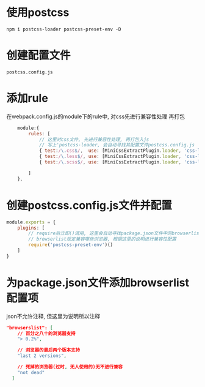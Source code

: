 # 使用postcss
```
npm i postcss-loader postcss-preset-env -D
```

# 创建配置文件
```
postcss.config.js
```

# 添加rule
在webpack.config.js的module下的rule中, 对css先进行兼容性处理
再打包

```js
    module:{
        rules: [
            // 这里对css文件, 先进行兼容性处理, 再打包入js
            // 写上'postcss-loader, 会自动寻找其配置文件postcss.config.js
            { test:/\.css$/,  use: [MiniCssExtractPlugin.loader, 'css-loader', 'postcss-loader'] },
            { test:/\.less$/, use: [MiniCssExtractPlugin.loader, 'css-loader', 'less-loader'] },
            { test:/\.scss$/, use: [MiniCssExtractPlugin.loader, 'css-loader', 'sass-loader'] },

        ]
    },
```

# 创建postcss.config.js文件并配置
```js
module.exports = {
    plugins: [
        // require后立即()调用, 这里会自动寻找package.json文件中的browserlist
        // browserlist规定兼容哪些浏览器, 根据这里的说明进行兼容性配置
        require('postcss-preset-env')()
    ]
}
```

# 为package.json文件添加browserlist配置项
json不允许注释, 但这里为说明所以注释
```json
"browserslist": [
    // 百分之八十的浏览器支持
    "> 0.2%",

    // 浏览器的最后两个版本支持
    "last 2 versions",

    // 死掉的浏览器(过时, 无人使用的)无不进行兼容
    "not dead"
  ]
```